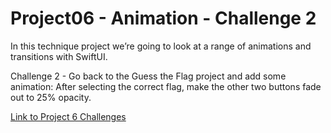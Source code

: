 # Project06 - Animation - Challenge 2

In this technique project we’re going to look at a range of animations and transitions with SwiftUI.

Challenge 2 - Go back to the Guess the Flag project and add some animation:  After selecting the correct flag, make the other two buttons fade out to 25% opacity.

[Link to Project 6 Challenges](https://www.hackingwithswift.com/books/ios-swiftui/animation-wrap-up)


